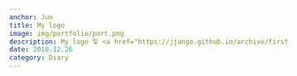 ```yaml
---
anchor: Jun
title: My logo 
image: img/portfolio/port.png
description: My logo 및 <a href="https://jjango.github.io/archive/first_blog">First blog에 대해서</a>
date: 2018.12.26 
category: Diary
---
```



